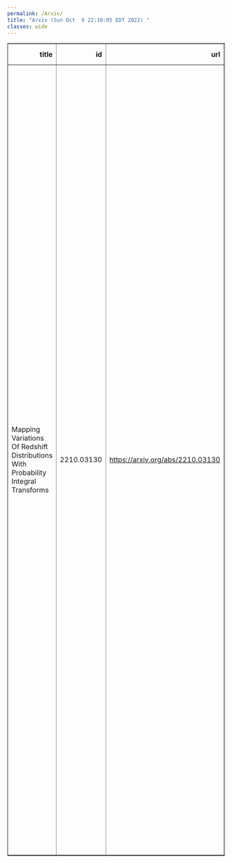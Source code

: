 ```yaml
---
permalink: /Arxiv/
title: "Arxiv (Sun Oct  9 22:10:05 EDT 2022) "
classes: wide
---
```

<table border="1" class="dataframe">
  <thead>
    <tr style="text-align: right;">
      <th>title</th>
      <th>id</th>
      <th>url</th>
      <th>authors</th>
      <th>Local Authors</th>
    </tr>
  </thead>
  <tbody>
    <tr>
      <td>Mapping Variations Of Redshift Distributions With Probability Integral   Transforms</td>
      <td>2210.03130</td>
      <td><a href="https://arxiv.org/abs/2210.03130" target="_blank">https://arxiv.org/abs/2210.03130</a></td>
      <td>J. Myles, D. Gruen, A. Amon, A. Alarcon, J. Derose, S. Everett, S. Dodelson, G. M. Bernstein, A. Campos, I. Harrison, N. Maccrann, J. Mccullough, M. Raveri, C. Sánchez, M. A. Troxel, B. Yin, T. M. C. Abbott, S. Allam, O. Alves, F. Andrade-Oliveira, E. Bertin, D. Brooks, D. L. Burke, A. Carnero Rosell, M. Carrasco Kind, J. Carretero, R. Cawthon, M. Costanzi, L. N. Da Costa, M. E. S. Pereira, S. Desai, P. Doel, I. Ferrero, B. Flaugher, J. Frieman, J. García-Bellido, M. Gatti, D. W. Gerdes, R. A. Gruendl, J. Gschwend, G. Gutierrez, W. G. Hartley, S. R. Hinton, D. L. Hollowood, K. Honscheid, D. J. James, K. Kuehn, O. Lahav, P. Melchior, J. Mena-Fernández, F. Menanteau, R. Miquel, J. J. Mohr, A. Palmese, F. Paz-Chinchón, A. Pieres, A. A. Plazas Malagón, J. Prat, M. Rodriguez-Monroy, E. Sanchez, V. Scarpine, I. Sevilla-Noarbe, M. Smith, E. Suchyta, M. E. C. Swanson, G. Tarle, D. L. Tucker, M. Vincenzi, N. Weaverdyck</td>
      <td>Klaus Honscheid, Michael Rizzo Smith</td>
    </tr>
  </tbody>
</table>